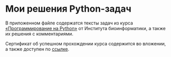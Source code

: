 # Мои решения Python-задач

В приложенном файле содержатся тексты задач из курса [«Программирование на Python»](https://stepik.org/course/67/info) от Института биоинформатики, а также их решения c комментариями.

Сертификат об успешном прохождении курса содержится во вложении, а также доступен по [ссылке](https://stepik.org/cert/2134362).
